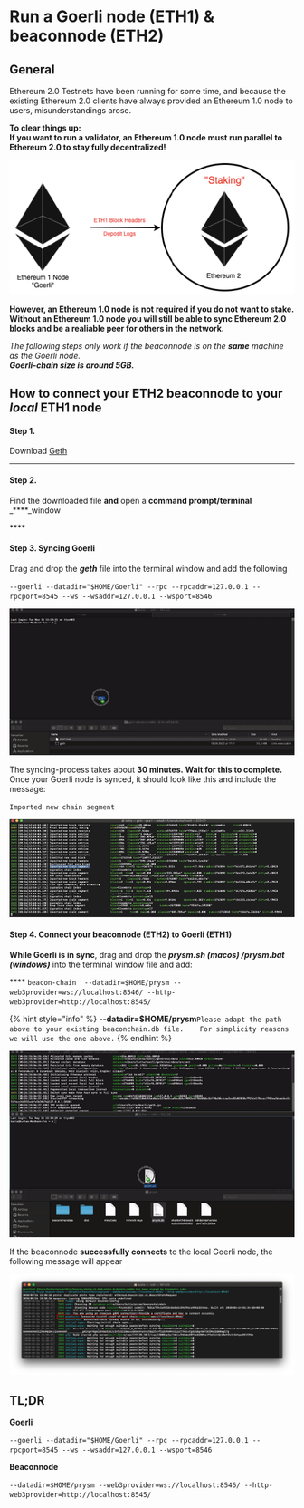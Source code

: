 # Run a Goerli node \(ETH1\) & beaconnode \(ETH2\)

## General

Ethereum 2.0 Testnets have been running for some time, and because the existing Ethereum 2.0 clients have always provided an Ethereum 1.0  node to users, misunderstandings arose.  
  
**To clear things up:   
If you want to run a validator, an Ethereum 1.0 node must run parallel to Ethereum 2.0 to stay fully decentralized!** 

![](../.gitbook/assets/image%20%2841%29.png)

**However, an Ethereum 1.0 node is not required if you do not want to stake. Without an Ethereum 1.0 node you will still be able to sync Ethereum 2.0 blocks and be a realiable peer for others in the network.**  
  
_The following steps only work if the beaconnode is on the **same** machine as the Goerli node.  
**Goerli-chain size is around 5GB.**_

## **How to connect your ETH2 beaconnode to your** _local_  **ETH1 node**

#### Step 1.

Download [Geth](https://geth.ethereum.org/downloads/)  
****

#### **Step 2.** 

Find the downloaded file **and** open a **command prompt/terminal** _****_window

\*\*\*\*

#### **Step 3. Syncing Goerli**

  
Drag and drop the _**geth**_ file into the terminal window and add the following   
  
 `--goerli --datadir="$HOME/Goerli" --rpc --rpcaddr=127.0.0.1 --rpcport=8545 --ws --wsaddr=127.0.0.1 --wsport=8546`

![](../.gitbook/assets/goerlisyncs1.gif)

  
The syncing-process takes about **30 minutes.** **Wait for this to complete.**  
Once your Goerli node is synced, it should look like this and include the message:  
  
`Imported new chain segment`

![](../.gitbook/assets/image%20%2840%29.png)



#### **Step 4. Connect your beaconnode \(ETH2\) to Goerli \(ETH1\)**

**While Goerli is in sync**, drag and drop the _**prysm.sh \(macos\) /prysm.bat \(windows\)**_ into the terminal window file and add:   
  
**** `beacon-chain  --datadir=$HOME/prysm --web3provider=ws://localhost:8546/ --http-web3provider=http://localhost:8545/`

{% hint style="info" %}
**--datadir=$HOME/prysm**`Please adapt the path above to your existing beaconchain.db file.   
For simplicity reasons we will use the one above.`
{% endhint %}

![](../.gitbook/assets/beaconoerli1.gif)



If the beaconnode **successfully connects** to the local Goerli node, the following message will appear 

![](../.gitbook/assets/connected.png)

## TL;DR

**Goerli**

`--goerli --datadir="$HOME/Goerli" --rpc --rpcaddr=127.0.0.1 --rpcport=8545 --ws --wsaddr=127.0.0.1 --wsport=8546`

**Beaconnode**

`--datadir=$HOME/prysm --web3provider=ws://localhost:8546/ --http-web3provider=http://localhost:8545/`

